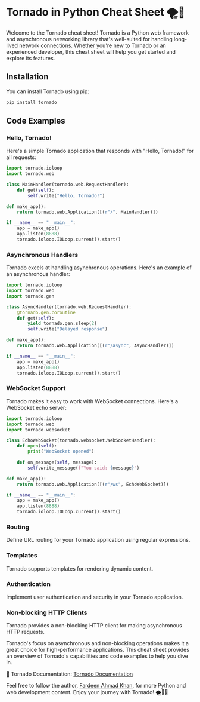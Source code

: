 # Tornado in Python Cheat Sheet 🌪️🐍

Welcome to the Tornado cheat sheet! Tornado is a Python web framework and asynchronous networking library that's well-suited for handling long-lived network connections. Whether you're new to Tornado or an experienced developer, this cheat sheet will help you get started and explore its features.

## Installation

You can install Tornado using pip:

```python
pip install tornado
```

## Code Examples

### Hello, Tornado!

Here's a simple Tornado application that responds with "Hello, Tornado!" for all requests:

```python
import tornado.ioloop
import tornado.web

class MainHandler(tornado.web.RequestHandler):
    def get(self):
        self.write("Hello, Tornado!")

def make_app():
    return tornado.web.Application([(r"/", MainHandler)])

if __name__ == "__main__":
    app = make_app()
    app.listen(8888)
    tornado.ioloop.IOLoop.current().start()
```

### Asynchronous Handlers

Tornado excels at handling asynchronous operations. Here's an example of an asynchronous handler:

```python
import tornado.ioloop
import tornado.web
import tornado.gen

class AsyncHandler(tornado.web.RequestHandler):
    @tornado.gen.coroutine
    def get(self):
        yield tornado.gen.sleep(2)
        self.write("Delayed response")

def make_app():
    return tornado.web.Application([(r"/async", AsyncHandler)])

if __name__ == "__main__":
    app = make_app()
    app.listen(8888)
    tornado.ioloop.IOLoop.current().start()
```

### WebSocket Support

Tornado makes it easy to work with WebSocket connections. Here's a WebSocket echo server:

```python
import tornado.ioloop
import tornado.web
import tornado.websocket

class EchoWebSocket(tornado.websocket.WebSocketHandler):
    def open(self):
        print("WebSocket opened")

    def on_message(self, message):
        self.write_message(f"You said: {message}")

def make_app():
    return tornado.web.Application([(r"/ws", EchoWebSocket)])

if __name__ == "__main__":
    app = make_app()
    app.listen(8888)
    tornado.ioloop.IOLoop.current().start()
```

### Routing

Define URL routing for your Tornado application using regular expressions.

### Templates

Tornado supports templates for rendering dynamic content.

### Authentication

Implement user authentication and security in your Tornado application.

### Non-blocking HTTP Clients

Tornado provides a non-blocking HTTP client for making asynchronous HTTP requests.

Tornado's focus on asynchronous and non-blocking operations makes it a great choice for high-performance applications. This cheat sheet provides an overview of Tornado's capabilities and code examples to help you dive in.

📖 Tornado Documentation: [Tornado Documentation](https://www.tornadoweb.org/en/stable/)

Feel free to follow the author, [Fardeen Ahmad Khan](https://github.com/I-Fardeen), for more Python and web development content. Enjoy your journey with Tornado! 🌪️🐍🚀
